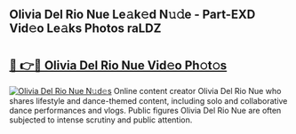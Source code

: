 ## Olivia Del Rio Nue Le𝚊k𝚎d N𝚞𝚍e - Part-EXD Vid𝚎o Le𝚊ks Photos raLDZ

# <h2><a href="http://fbap8ok.evod.top/?m=Olivia+Del+Rio+Nue">🔗 👉🔴 Olivia Del Rio Nue Vid𝚎o Ph𝚘t𝚘s</a></h2>

[![Olivia Del Rio Nue N𝚞d𝚎s](https://i.imgur.com/8V9OHl7.gif)](http://fbap8ok.evod.top/?m=Olivia+Del+Rio+Nue)
Online content creator Olivia Del Rio Nue who shares lifestyle and dance-themed content, including solo and collaborative dance performances and vlogs. Public figures Olivia Del Rio Nue are often subjected to intense scrutiny and public attention. 
